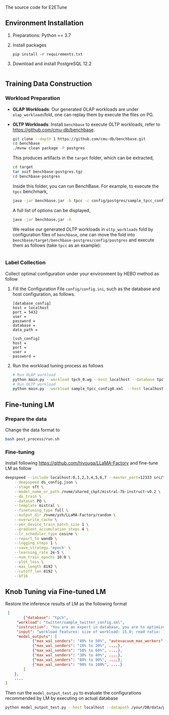 The source code for E2ETune

## Environment Installation

1. Preparations: Python == 3.7

2. Install packages

   ```
   pip install -r requirements.txt
   ```

3. Download and install PostgreSQL 12.2

   ```
   
   ```

## Training Data Construction

### Workload Preparation

+ **OLAP Workloads**: Our generated OLAP workloads are under `olap_workloads`fold, one can replay them by execute the files on PG.

+ **OLTP Workloads**: Install `benchbase` to execute OLTP workloads, refer to https://github.com/cmu-db/benchbase.

  ```bash
  git clone --depth 1 https://github.com/cmu-db/benchbase.git
  cd benchbase
  ./mvnw clean package -P postgres
  ```

  This produces artifacts in the `target` folder, which can be extracted,

  ```bash
  cd target
  tar xvzf benchbase-postgres.tgz
  cd benchbase-postgres
  ```

  Inside this folder, you can run BenchBase. For example, to execute the `tpcc` benchmark,

  ```bash
  java -jar benchbase.jar -b tpcc -c config/postgres/sample_tpcc_config.xml --create=true --load=true --execute=true
  ```

  A full list of options can be displayed,

  ```bash
  java -jar benchbase.jar -h
  ```

  We realise our generated OLTP workloads in `oltp_workloads` fold by configuration files of `benchbase`, one can move the fold into `benchbase/target/benchbase-postgres/config/postgres` and execute them as follows (take `tpcc` as an example):

  ```bash
  
  ```

### Label Collection

Collect optimal configuration under your environment by HEBO method as follow

1. Fill the Configuration File `config/config.ini`, such as the database and host configuration, as follows.

   ```
   [database_config]
   host = localhost
   port = 5432
   user = 
   password = 
   database = 
   data_path = 
   
   [ssh_config]
   host = 
   port = 
   user = 
   password = 
   ```

2. Run the workload tuning process as follows

   ```bash
   # Run OLAP workload
   python main.py --workload tpch_0.wg --host localhost --database tpch --datapath /your/DB/data/path --method HEBO
   # Run OLTP workload
   python main.py --workload sample_tpcc_config0.xml  --host localhost --database tpcc --datapath /your/DB/data/path --method HEBO
   ```

## Fine-tuning LM

### Prepare the data

Change the data format to 

```bash
bash post_process/run.sh
```

### Fine-tuning

Install following https://github.com/hiyouga/LLaMA-Factory and fine-tune LM as follow

```bash
deepspeed --include localhost:0,1,2,3,4,5,6,7 --master_port=12333 src/train.py \
    --deepspeed ds_config.json \
    --stage sft \
    --model_name_or_path /nvme/shared_ckpt/mistral-7b-instruct-v0.2 \
    --do_train \
    --dataset PO \
    --template mistral \
    --finetuning_type full \
    --output_dir /nvme/yzh/LLaMA-Factory/random \
    --overwrite_cache \
    --per_device_train_batch_size 1 \
    --gradient_accumulation_steps 4 \
    --lr_scheduler_type cosine \
    --report_to wandb \
    --logging_steps 1 \
    --save_strategy 'epoch' \
    --learning_rate 2e-5 \
    --num_train_epochs 10.0 \
    --plot_loss \
    --max_length 8192 \
    --cutoff_len 8192 \
    --bf16

```

## Knob Tuning via Fine-tuned LM

Restore the inference results of LM as the following format

```json
 [
 		{"database": "tpch",
     "workload": "twitter/sample_twitter_config.xml",
     "instruction": "You are an expert in database, you are to optimize the parameters of database, please output in json format, for each field, output one of \"00% to 10%\", \"10% to 20%\", \"20% to 30%\", \"40% to 50%\", \"50% to 60%\", \"60% to 70%\", \"70% to 80%\", \"80% to 90%\", \"90% to 100%\"",
     "input": "workload features: size of workload: 15.0; read ratio: 1.0; group by ratio: 0.8; order by ratio: 0.87; .... ",
     "model_outputs": [
            {"max_wal_senders": "40% to 50%", "autovacuum_max_workers": "40% to 50%"....},
            {"max_wal_senders": "10% to 20%", ....},
            {"max_wal_senders": "50% to 60%", ....},
            {"max_wal_senders": "30% to 40%", ....},
            {"max_wal_senders": "80% to 90%", ....},
            {"max_wal_senders": "90% to 100%", ....}
        ]
    },
    ....
]   
```

Then run the `model_output_test.py` to evaluate the configurations recommended by LM by executing on actual database

``` bash
python model_output_test.py --host localhost --datapath /your/DB/data/path
```

